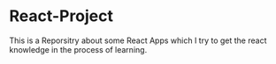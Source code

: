 # React-Project

This is a Reporsitry about some React Apps which I try to get the react knowledge in the process of learning.
